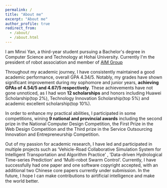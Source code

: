 ```yaml
---
permalink: /
title: "About me"
excerpt: "About me"
author_profile: true
redirect_from: 
  - /about/
  - /about.html
---
```

I am Minxi Yan, a third-year student pursuing a Bachelor's degree in Computer Science and Technology at Hohai University. Currently I'm the president of robot association and member of [AIM Group](https://multimodality.group/) 

Throughout my academic journey, I have consistently maintained a good academic performance, overall GPA 4.34/5. Notably, my grades have shown significant improvement during my sophomore and junior years, **achieving GPAs of 4.54/5 and 4.67/5 respectively**. These achievements have not gone unnoticed, as I had won **12 scholarships** and honors including Huawei Scholarship(top 2%), Technology Innovation Scholarship(top 5%) and academic excellent scholarship(top 10%). 

In order to enhance my practical abilities, I participated in some competitions, wining **9 national and provincial awards** including the second prize in the National Computer Design Competition, the First Prize in the Web Design Competition and the Third prize in the Service Outsourcing Innovation and Entrepreneurship Competition. 

Out of my passion for academic research, I have led and participated in multiple projects such as ‘Vehicle-Road Collaborative Simulation System for Intelligent Transportation and Algorithm Practice’ , ’Data-driven Hydrological Time-series Prediction’ and ‘Multi-robot Swarm Control’. Currently, I have successfully had one paper and one software copyright accepted, with an additional two Chinese core papers currently under submission. In the future, I hope I can make contributions to airtificial intelligence and make the world better.

